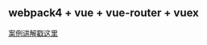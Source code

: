 ## webpack4 + vue + vue-router + vuex

[案例讲解戳这里](https://www.cnblogs.com/sakurayeah/p/10141264.html)
